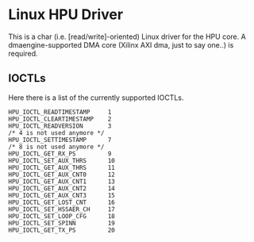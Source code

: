 Linux HPU Driver
================

This is a char (i.e. [read/write]-oriented) Linux driver for the HPU core. A dmaengine-supported DMA core (Xilinx AXI dma, just to say one..) is required.

IOCTLs
------

Here there is a list of the currently supported IOCTLs.

```
HPU_IOCTL_READTIMESTAMP		1
HPU_IOCTL_CLEARTIMESTAMP	2
HPU_IOCTL_READVERSION		3
/* 4 is not used anymore */
HPU_IOCTL_SETTIMESTAMP		7
/* 8 is not used anymore */
HPU_IOCTL_GET_RX_PS			9
HPU_IOCTL_SET_AUX_THRS		10
HPU_IOCTL_GET_AUX_THRS		11
HPU_IOCTL_GET_AUX_CNT0		12
HPU_IOCTL_GET_AUX_CNT1		13
HPU_IOCTL_GET_AUX_CNT2		14
HPU_IOCTL_GET_AUX_CNT3		15
HPU_IOCTL_GET_LOST_CNT		16
HPU_IOCTL_SET_HSSAER_CH		17
HPU_IOCTL_SET_LOOP_CFG		18
HPU_IOCTL_SET_SPINN			19
HPU_IOCTL_GET_TX_PS			20
```
